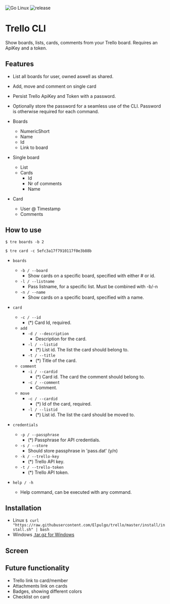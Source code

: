 ![Go Linux](https://github.com/Elpulgo/trello/workflows/Go%20Linux/badge.svg?branch=master)
![release](https://github.com/Elpulgo/trello/workflows/release/badge.svg?branch=0.1.1&event=release)

# Trello CLI
Show boards, lists, cards, comments from your Trello board. Requires an ApiKey and a token.

## Features
 + List all boards for user, owned aswell as shared.
 + Add, move and comment on single card
 + Persist Trello ApiKey and Token with a password.
 + Optionally store the password for a seamless use of the CLI. 
   Password is otherwise required for each command.
 + Boards
    + NumericShort
    + Name
    + Id
    + Link to board 
 
 + Single board
    + List
    + Cards
      + Id
      + Nr of comments
      + Name
 + Card
    + User @ Timestamp
    + Comments

## How to use
```
$ tre boards -b 2  
```
```
$ tre card -c 5efc3a17f7910117f0e3b88b
```
+ `boards`
    + `-b / --board`
      + Show cards on a specific board, specified with either # or id.
    + `-l / --listname`
      +  Pass listname, for a specific list. Must be combined with -b/-n
    + `-n / --name`
      + Show cards on a specific board, specified with a name.

+ `card`
    + `-c / --id`
      + (*) Card Id, required.
    + `add`
      + `-d / --description`
        + Description for the card.
      + `-l / --listid`
        + (*) List id. The list the card should belong to.
      + `-t / --title`
        + (*) Title of the card.
    + `comment`
      + `-i / --cardid`
        + (*) Card id. The card the comment should belong to.
      + `-c / --comment`
        + Comment.
    + `move`
      + `-c / --cardid`
        + (*) Id of the card, required.
      + `-l / --listid`
        + (*) List id. The list the card should be moved to.
    
+ `credentials`
    + `-p / --passphrase`
      + (*) Passphrase for API credentials.
    + `-s / --store`
      + Should store passphrase in 'pass.dat' (y/n)
    + `-k / --trello-key`
      + (*) Trello API key.
    + `-t / --trello-token`
      + (*) Trello API token.

+ `help / -h`
  + Help command, can be executed with any command.

## Installation
+ Linux `$ curl "https://raw.githubusercontent.com/Elpulgo/trello/master/install/install.sh" | bash`
+ Windows <a href="https://github.com/Elpulgo/trello/releases/download/v0.1.3/tre-windows-amd64.tar.gz">.tar.gz for Windows</a>

## Screen

## Future functionality
  + Trello link to card/member
  + Attachments link on cards
  + Badges, showing different colors
  + Checklist on card


